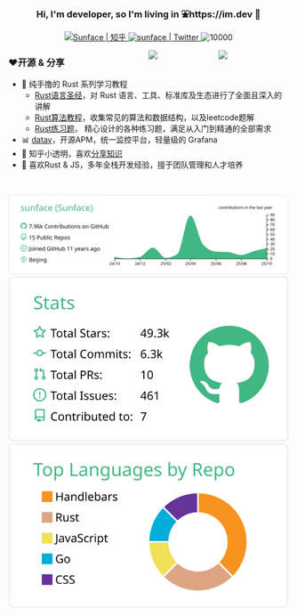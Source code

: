 <h3 align="center">Hi, I'm developer, so I'm living in ⛲️https://im.dev 🌲  </h3>

<p align="middle">
   <a href="https://www.zhihu.com/people/iSunface/columns">
      <img alt="Sunface | 知乎" height="25px" src="https://ss1.baidu.com/6ONXsjip0QIZ8tyhnq/it/u=493147230,3096476255&amp;fm=195&amp;app=88&amp;f=JPEG?w=200&amp;h=200">
   </a>
   
   <a href="https://twitter.com/isunface">
      <img alt="sunface | Twitter" height="25px" src="https://raw.githubusercontent.com/anuraghazra/anuraghazra/master/assets/twitter.svg" />
   </a>
   
   <img src="https://komarev.com/ghpvc/?username=sunface" alt="10000" height="23px"/>
</p>
  
<a href="https://www.zhihu.com/people/iSunface/columns">
   <img src="https://pic2.zhimg.com/v2-aa6490783b00fb1733e8b52f2f657647_xll.jpg" align="right"  width="25%" />
</a>
<a href="https://github.com/sunface/rust-course">
   <img src="https://github.com/sunface/sunface/blob/master/assets/ferris.gif" align="right" width="25%"/>
</a>


### ❤️开源 & 分享

- 📖 纯手撸的 Rust 系列学习教程
   - [Rust语言圣经](https://github.com/sunface/rust-course)，对 Rust 语言、工具、标准库及生态进行了全面且深入的讲解
   - [Rust算法教程](https://github.com/sunface/rust-algos)，收集常见的算法和数据结构，以及leetcode题解
   - [Rust练习题](https://github.com/sunface/rust-exercise)， 精心设计的各种练习题，满足从入门到精通的全部需求
- 📊 [datav](https://github.com/sunface/datav)，开源APM，统一监控平台，轻量级的 Grafana
- 📝 知乎小透明，喜欢[分享知识](https://www.zhihu.com/people/iSunface/columns)
- 🎊 喜欢Rust & JS，多年全栈开发经验，擅于团队管理和人才培养

<br />


[![](https://raw.githubusercontent.com/sunface/sunface/master/profile-summary-card-output/vue/0-profile-details.svg)](https://github.com/vn7n24fzkq/github-profile-summary-cards)
[![](https://raw.githubusercontent.com/sunface/sunface/master/profile-summary-card-output/vue/3-stats.svg)](https://github.com/vn7n24fzkq/github-profile-summary-cards) 
[![](https://raw.githubusercontent.com/sunface/sunface/master/profile-summary-card-output/vue/1-repos-per-language.svg)](https://github.com/vn7n24fzkq/github-profile-summary-cards)


<!-- ### 🔪 菜刀出鞘


<a href="https://github.com/sunface/rust-course">
  <img  src="https://github-readme-stats.vercel.app/api/pin/?username=sunface&repo=rust-course&theme=tokyonight&hide_border=true" />
</a>
<a href="https://github.com/sunface/datav">
  <img  src="https://github-readme-stats.vercel.app/api/pin/?username=sunface&repo=datav&theme=tokyonight&hide_border=true" />
</a> -->




